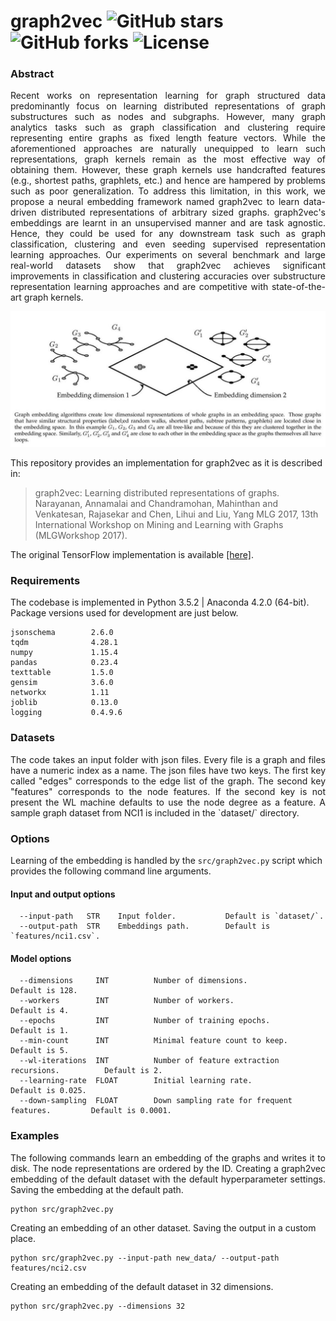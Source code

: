 # graph2vec  ![GitHub stars](https://img.shields.io/github/stars/benedekrozemberczki/graph2vec.svg?style=plastic) ![GitHub forks](https://img.shields.io/github/forks/benedekrozemberczki/graph2vec.svg?color=blue&style=plastic) ![License](https://img.shields.io/github/license/benedekrozemberczki/graph2vec.svg?color=blue&style=plastic)

### Abstract
<p align="justify">Recent works on representation learning for graph structured data predominantly focus on learning distributed representations of graph substructures such as nodes and subgraphs. However, many graph analytics tasks such as graph classification and clustering require representing entire graphs as fixed length feature vectors. While the aforementioned approaches are naturally unequipped to learn such representations, graph kernels remain as the most effective way of obtaining them. However, these graph kernels use handcrafted features (e.g., shortest paths, graphlets, etc.) and hence are hampered by problems such as poor generalization. To address this limitation, in this work, we propose a neural embedding framework named graph2vec to learn data-driven distributed representations of arbitrary sized graphs. graph2vec's embeddings are learnt in an unsupervised manner and are task agnostic. Hence, they could be used for any downstream task such as graph classification, clustering and even seeding supervised representation learning approaches. Our experiments on several benchmark and large real-world datasets show that graph2vec achieves significant improvements in classification and clustering accuracies over substructure representation learning approaches and are competitive with state-of-the-art graph kernels. 
</p>
<p align="center">
  <img width="720" src="graph_embedding.jpeg">
</p>

This repository provides an implementation for graph2vec as it is described in:
> graph2vec: Learning distributed representations of graphs.
> Narayanan, Annamalai and Chandramohan, Mahinthan and Venkatesan, Rajasekar and Chen, Lihui and Liu, Yang
> MLG 2017, 13th International Workshop on Mining and Learning with Graphs (MLGWorkshop 2017).

The original TensorFlow implementation is available [[here]](https://github.com/MLDroid/graph2vec_tf).

### Requirements

The codebase is implemented in Python 3.5.2 | Anaconda 4.2.0 (64-bit). Package versions used for development are just below.
```
jsonschema        2.6.0
tqdm              4.28.1
numpy             1.15.4
pandas            0.23.4
texttable         1.5.0
gensim            3.6.0
networkx          1.11
joblib            0.13.0
logging           0.4.9.6  
```

### Datasets
<p align="justify">
The code takes an input folder with json files. Every file is a graph and files have a numeric index as a name. The json files have two keys. The first key called "edges" corresponds to the edge list of the graph. The second key "features" corresponds to the node features. If the second key is not present the WL machine defaults to use the node degree as a feature.  A sample graph dataset from NCI1 is included in the `dataset/` directory.</p>

### Options

Learning of the embedding is handled by the `src/graph2vec.py` script which provides the following command line arguments.

#### Input and output options
```
  --input-path   STR    Input folder.           Default is `dataset/`.
  --output-path  STR    Embeddings path.        Default is `features/nci1.csv`.
```
#### Model options
```
  --dimensions     INT          Number of dimensions.                             Default is 128.
  --workers        INT          Number of workers.                                Default is 4.
  --epochs         INT          Number of training epochs.                        Default is 1.
  --min-count      INT          Minimal feature count to keep.                    Default is 5.
  --wl-iterations  INT          Number of feature extraction recursions.          Default is 2.
  --learning-rate  FLOAT        Initial learning rate.                            Default is 0.025.
  --down-sampling  FLOAT        Down sampling rate for frequent features.         Default is 0.0001.
```

### Examples
<p align="justify">
The following commands learn an embedding of the graphs and writes it to disk. The node representations are ordered by the ID. Creating a graph2vec embedding of the default dataset with the default hyperparameter settings. Saving the embedding at the default path.</p>

```
python src/graph2vec.py
```

Creating an embedding of an other dataset. Saving the output in a custom place.

```
python src/graph2vec.py --input-path new_data/ --output-path features/nci2.csv
```

Creating an embedding of the default dataset in 32 dimensions.

```
python src/graph2vec.py --dimensions 32
```
